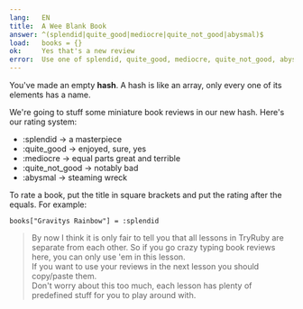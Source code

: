 ```yaml
---
lang:   EN
title:  A Wee Blank Book
answer: ^(splendid|quite_good|mediocre|quite_not_good|abysmal)$
load:   books = {}
ok:     Yes that's a new review
error:  Use one of splendid, quite_good, mediocre, quite_not_good, abysmal.<br/>Don't forget the colon
---
```


You've made an empty __hash__. A hash is like an array, only every one of its elements has a name.

We're going to stuff some miniature book reviews in our new hash. Here's our rating system:

- :splendid &rarr; a masterpiece
- :quite\_good &rarr; enjoyed, sure, yes
- :mediocre &rarr; equal parts great and terrible
- :quite\_not\_good &rarr; notably bad
- :abysmal &rarr; steaming wreck

To rate a book, put the title in square brackets and put the rating after the equals. For example:

    books["Gravitys Rainbow"] = :splendid

> By now I think it is only fair to tell you that all lessons in TryRuby are separate from each other.
> So if you go crazy typing book reviews here, you can only use 'em in this lesson.  
> If you want to use your reviews in the next lesson you should copy/paste them.  
> Don't worry about this too much, each lesson has plenty of predefined stuff for you to play around with.

